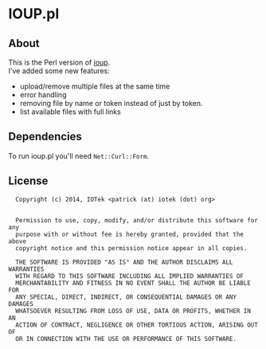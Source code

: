IOUP.pl
======

About
-----
This is the Perl version of [ioup](https://github.com/deadcat64/ioup). <br>
I've added some new features:
* upload/remove multiple files at the same time
* error handling
* removing file by name or token instead of just by token.
* list available files with full links

Dependencies
------------
To run ioup.pl you'll need `Net::Curl::Form`.

License
-------
      Copyright (c) 2014, IOTek <patrick (at) iotek (dot) org>


      Permission to use, copy, modify, and/or distribute this software for any
      purpose with or without fee is hereby granted, provided that the above
      copyright notice and this permission notice appear in all copies.

      THE SOFTWARE IS PROVIDED "AS IS" AND THE AUTHOR DISCLAIMS ALL WARRANTIES
      WITH REGARD TO THIS SOFTWARE INCLUDING ALL IMPLIED WARRANTIES OF
      MERCHANTABILITY AND FITNESS IN NO EVENT SHALL THE AUTHOR BE LIABLE FOR
      ANY SPECIAL, DIRECT, INDIRECT, OR CONSEQUENTIAL DAMAGES OR ANY DAMAGES
      WHATSOEVER RESULTING FROM LOSS OF USE, DATA OR PROFITS, WHETHER IN AN
      ACTION OF CONTRACT, NEGLIGENCE OR OTHER TORTIOUS ACTION, ARISING OUT OF
      OR IN CONNECTION WITH THE USE OR PERFORMANCE OF THIS SOFTWARE.


